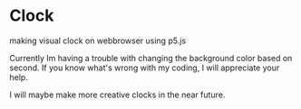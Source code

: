 # Clock
making visual clock on webbrowser using p5.js

Currently Im having a trouble with changing the background color based on second.
If you know what's wrong with my coding, I will appreciate your help.

I will maybe make more creative clocks in the near future.
